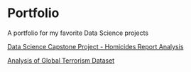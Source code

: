 # Portfolio

A portfolio for my favorite Data Science projects

[Data Science Capstone Project - Homicides Report Analysis](https://github.com/AdiBro/Portfolio/tree/master/Capstone%20Project%20-%20Homicides%20Report%20Analysis/readme.md
)

[Analysis of Global Terrorism Dataset](https://github.com/AdiBro/Portfolio/tree/master/Analysis%20of%20Global%20Terrorism%20Dataset/readme.md
)
